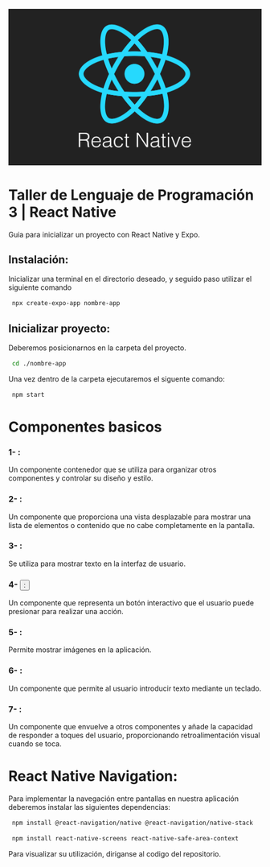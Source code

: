 ![TLP](https://github.com/Blito00/TLP-ReactNative/blob/main/assets/img/expo_reactnative.png)
# Taller de Lenguaje de Programación 3 | React Native

Guia para inicializar un proyecto con React Native y Expo.

## Instalación:

Inicializar una terminal en el directorio deseado, y seguido paso utilizar el siguiente comando

```bash
 npx create-expo-app nombre-app
```

## Inicializar proyecto:

Deberemos posicionarnos en la carpeta del proyecto.

```bash
 cd ./nombre-app
```
Una vez dentro de la carpeta ejecutaremos el siguente comando:
```bash
 npm start
```

# Componentes basicos

### 1- <View/>: 
Un componente contenedor que se utiliza para organizar otros componentes y controlar su diseño y estilo.
### 2- <ScrollView/>: 
Un componente que proporciona una vista desplazable para mostrar una lista de elementos o contenido que no cabe completamente en la pantalla.
### 3- <Text/>: 
Se utiliza para mostrar texto en la interfaz de usuario.
### 4- <Button/>: 
Un componente que representa un botón interactivo que el usuario puede presionar para realizar una acción.
### 5- <Image/>: 
Permite mostrar imágenes en la aplicación.
### 6- <TextInput/>: 
Un componente que permite al usuario introducir texto mediante un teclado.
### 7- <TouchableOpacity/>: 
Un componente que envuelve a otros componentes y añade la capacidad de responder a toques del usuario, proporcionando retroalimentación visual cuando se toca.

# React Native Navigation:

Para implementar la navegación entre pantallas en nuestra aplicación deberemos instalar las siguientes dependencias:

```bash
 npm install @react-navigation/native @react-navigation/native-stack
```
```bash
 npm install react-native-screens react-native-safe-area-context
```
Para visualizar su utilización, diriganse al codigo del repositorio.